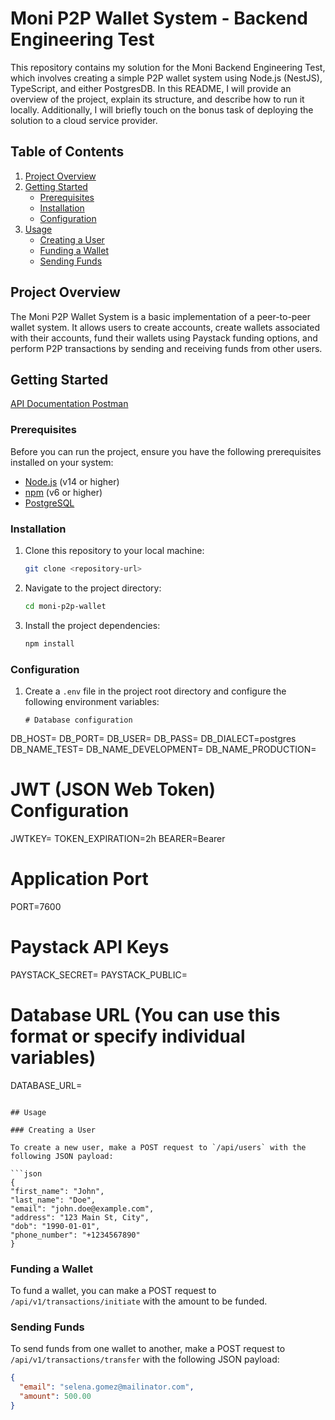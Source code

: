 # Moni P2P Wallet System - Backend Engineering Test

This repository contains my solution for the Moni Backend Engineering Test, which involves creating a simple P2P wallet system using Node.js (NestJS), TypeScript, and either PostgresDB. In this README, I will provide an overview of the project, explain its structure, and describe how to run it locally. Additionally, I will briefly touch on the bonus task of deploying the solution to a cloud service provider.

## Table of Contents

1. [Project Overview](#project-overview)
2. [Getting Started](#getting-started)
    - [Prerequisites](#prerequisites)
    - [Installation](#installation)
    - [Configuration](#configuration)
3. [Usage](#usage)
    - [Creating a User](#creating-a-user)
    - [Funding a Wallet](#funding-a-wallet)
    - [Sending Funds](#sending-funds)

## Project Overview

The Moni P2P Wallet System is a basic implementation of a peer-to-peer wallet system. It allows users to create accounts, create wallets associated with their accounts, fund their wallets using Paystack funding options, and perform P2P transactions by sending and receiving funds from other users.

## Getting Started

[API Documentation Postman](https://documenter.getpostman.com/view/25910701/2s9YJgULa5)

### Prerequisites

Before you can run the project, ensure you have the following prerequisites installed on your system:

- [Node.js](https://nodejs.org/) (v14 or higher)
- [npm](https://www.npmjs.com/) (v6 or higher)
- [PostgreSQL](https://www.postgresql.org/)

### Installation

1. Clone this repository to your local machine:

   ```bash
   git clone <repository-url>
   ```

2. Navigate to the project directory:

   ```bash
   cd moni-p2p-wallet
   ```

3. Install the project dependencies:

   ```bash
   npm install
   ```

### Configuration

1. Create a `.env` file in the project root directory and configure the following environment variables:

   ```env
   # Database configuration
  DB_HOST=
  DB_PORT=
  DB_USER=
  DB_PASS=
  DB_DIALECT=postgres
  DB_NAME_TEST=
  DB_NAME_DEVELOPMENT=
  DB_NAME_PRODUCTION=

  # JWT (JSON Web Token) Configuration
  JWTKEY=
  TOKEN_EXPIRATION=2h
  BEARER=Bearer

  # Application Port
  PORT=7600

  # Paystack API Keys
  PAYSTACK_SECRET=
  PAYSTACK_PUBLIC=

  # Database URL (You can use this format or specify individual variables)
  DATABASE_URL=

   ```

## Usage

### Creating a User

To create a new user, make a POST request to `/api/users` with the following JSON payload:

```json
{
  "first_name": "John",
  "last_name": "Doe",
  "email": "john.doe@example.com",
  "address": "123 Main St, City",
  "dob": "1990-01-01",
  "phone_number": "+1234567890"
}
```

### Funding a Wallet

To fund a wallet, you can make a POST request to `/api/v1/transactions/initiate` with the amount to be funded.

### Sending Funds

To send funds from one wallet to another, make a POST request to `/api/v1/transactions/transfer` with the following JSON payload:

```json
{
  "email": "selena.gomez@mailinator.com",
  "amount": 500.00
}
```